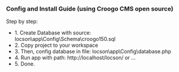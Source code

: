 <h3>Config and Install Guide (using Croogo CMS open source)</h3>

Step by step:
<ul>
  <li>1. Create Database with source: locson\app\Config\Schema\croogo150.sql</li>
  <li>2. Copy project to your workspace</li>
  <li>3. Then, config database in file: locson\app\Config\database.php</li>
  <li>4. Run app with path: http://localhost/locson/ or ...</li>
  <li>5. Done.</li>
</ul>

